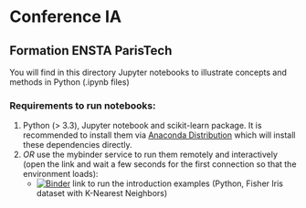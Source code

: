 # Conference IA

## Formation ENSTA ParisTech


You will find in this directory Jupyter notebooks to illustrate concepts and methods in Python (.ipynb files)

### Requirements to run notebooks:

  1) Python (> 3.3), Jupyter notebook and scikit-learn package. It is recommended to install them via <a href="https://www.anaconda.com/downloads">Anaconda Distribution</a>
    which will install these dependencies directly.
  2) *OR* use the mybinder service to run them remotely and interactively (open the link and wait a few seconds for the first connection so that the environment loads):
     -  [![Binder](https://mybinder.org/badge_logo.svg)](https://mybinder.org/v2/git/https%3A%2F%2Fgricad-gitlab.univ-grenoble-alpes.fr%2Fchatelaf%2Fconference-ia/f6d1b3e5b7ec0fa2c6415fb6a5462ac2a070d364?filepath=notebooks)
link  to run the introduction examples (Python, Fisher Iris dataset with K-Nearest Neighbors)
